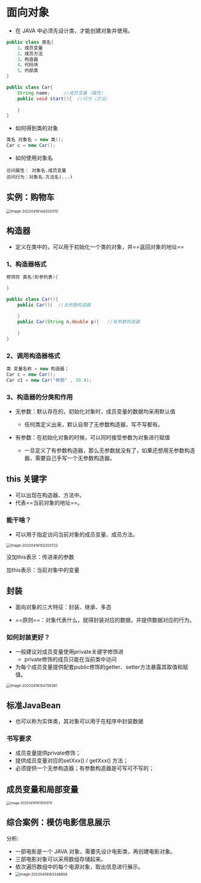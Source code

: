 # 面向对象

- 在 JAVA 中必须先设计类，才能创建对象并使用。

~~~java
public class 类名{
	1、成员变量
	2、成员方法
	3、构造器
	4、代码块
	5、内部类
}

public class Car{
    String name;     //成员变量（属性）
    public void start(){  //行为（方法）
        
    }
}
~~~

- 如何得到类的对象

~~~java
类名 对象名 = new 类();
Car c = new Car();
~~~

- 如何使用对象名

~~~
访问属性： 对象名.成员变量
访问行为：对象名.方法名(...)
~~~

## 实例：购物车

<img src="C:\Users\kEEpkind-\AppData\Roaming\Typora\typora-user-images\image-20220416144202070.png" alt="image-20220416144202070" style="zoom:67%;" />



## 构造器

- 定义在类中的，可以用于初始化一个类的对象，并==返回对象的地址==

### 1、构造器格式

~~~java
修饰符 类名(形参列表){

}

public class Car(){
	public Car(){  //无参数构造器
	
	}
	public Car(String n,double p){   //有参数构造器
	
	}
}

~~~

### 2、调用构造器格式

~~~java
类 变量名称 = new 构造器；
Car c = new Car();
Car c1 = new Car("奔驰" , 39.8);
~~~

### 3、构造器的分类和作用

- 无参数：默认存在的，初始化对象时，成员变量的数据均采用默认值
  - 任何类定义出来，默认自带了无参数构造器，写不写都有。

- 有参数：在初始化对象的时候，可以同时接受参数为对象进行赋值
  - 一旦定义了有参数构造器，那么无参数就没有了，如果还想用无参数构造器，需要自己手写一个无参数构造器。

## this 关键字

- 可以出现在构造器、方法中。
- 代表==当前对象的地址==。 

### 能干啥？

- 可以用于指定访问当前对象的成员变量、成员方法。

<img src="C:\Users\kEEpkind-\AppData\Roaming\Typora\typora-user-images\image-20220416152200722.png" alt="image-20220416152200722" style="zoom:67%;" />

没加this表示：传进来的参数

加this表示：当前对象中的变量



## 封装

- 面向对象的三大特征：封装、继承、多态

- ==原则==：对象代表什么，就得封装对应的数据，并提供数据对应的行为。

### 如何封装更好？

- 一般建议对成员变量使用private关键字修饰进
  - private修饰的成员只能在当前类中访问
- 为每个成员变量提供配套public修饰的getter、setter方法暴露其取值和赋值。

<img src="C:\Users\kEEpkind-\AppData\Roaming\Typora\typora-user-images\image-20220416154759381.png" alt="image-20220416154759381" style="zoom:67%;" />



## 标准JavaBean

- 也可以称为实体类，其对象可以用于在程序中封装数据

### 书写要求

- 成员变量提供private修饰；
- 提供成员变量对应的setXxx() / getXxx() 方法；
- 必须提供一个无参构造器；有参数构造器是可写可不写的；



## 成员变量和局部变量

<img src="C:\Users\kEEpkind-\AppData\Roaming\Typora\typora-user-images\image-20220416161505379.png" alt="image-20220416161505379" style="zoom:60%;" />



## 综合案例：模仿电影信息展示

分析:

- 一部电影是一个 JAVA 对象，需要先设计电影类，再创建电影对象。
- 三部电影对象可以采用数组存储起来。
- 依次遍历数组中的每个电源对象，取出信息进行展示。
- <img src="C:\Users\kEEpkind-\AppData\Roaming\Typora\typora-user-images\image-20220416163348858.png" alt="image-20220416163348858" style="zoom:67%;" />
